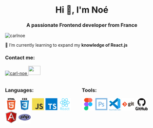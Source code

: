 <h1 align="center">Hi 👋, I'm Noé</h1>
<h3 align="center">A passionate Frontend developer from France</h3>

<p align="left">
  <img src="https://komarev.com/ghpvc/?username=carlnoe&label=Profile%20views&color=0e75b6&style=flat" alt="carlnoe" />
</p>

<p>🌱 I’m currently learning to expand my <strong>knowledge of React.js</strong></p>

<h3>Contact me:</h3>
<p>
  <a href="https://linkedin.com/in/carl-noe" target="_blank" rel="noopener noreferrer">
    <img src="https://raw.githubusercontent.com/rahuldkjain/github-profile-readme-generator/master/src/images/icons/Social/linked-in-alt.svg" alt="carl-noe" height="30" width="40" />
  </a>
  <a href="mailto:noe.carldev@gmail.com" target="_blank" rel="noopener noreferrer">
    <img src="https://user-images.githubusercontent.com/78510016/213812088-00649427-a3b8-4c50-8e19-9e20fe7159ed.png" alt="" height="30" width="40" />
  </a>
</p>

<div style="display: flex; flex-direction: row; justify-content: space-between;">
<div style="width: 50%;">
<h3>Languages:</h3>
<p>
    <img src="https://raw.githubusercontent.com/devicons/devicon/master/icons/html5/html5-original-wordmark.svg" alt="html5" width="40" height="40"/>
    <img src="https://raw.githubusercontent.com/devicons/devicon/master/icons/css3/css3-original-wordmark.svg" alt="css3" width="40" height="40"/>
    <img src="https://raw.githubusercontent.com/devicons/devicon/master/icons/javascript/javascript-original.svg" alt="javascript" width="40" height="40"/>
    <img src="https://raw.githubusercontent.com/devicons/devicon/master/icons/typescript/typescript-original.svg" alt="typescript" width="40" height="40"/>
    <img src="https://raw.githubusercontent.com/devicons/devicon/master/icons/react/react-original-wordmark.svg" alt="react" width="40" height="40"/>
    <img src="https://raw.githubusercontent.com/devicons/devicon/master/icons/angularjs/angularjs-original.svg" alt="angularjs" width="40" height="40"/>
    <img src="https://raw.githubusercontent.com/devicons/devicon/master/icons/php/php-original.svg" alt="php" width="40" height="40"/>
</p>
</div>

<div style="width: 50%;">
<h3>Tools:</h3>
<p>
    <img src="https://raw.githubusercontent.com/devicons/devicon/master/icons/figma/figma-original.svg" alt="figma" width="40" height="40"/>
    <img src="https://raw.githubusercontent.com/devicons/devicon/master/icons/photoshop/photoshop-line.svg" alt="photoshop" width="40" height="40"/>
    <img src="https://raw.githubusercontent.com/devicons/devicon/master/icons/vscode/vscode-original-wordmark.svg" alt="vscode" width="40" height="40"/>
    <img src="https://raw.githubusercontent.com/devicons/devicon/master/icons/git/git-original-wordmark.svg" alt="git" width="40" height="40"/>
    <img src="https://raw.githubusercontent.com/devicons/devicon/master/icons/github/github-original-wordmark.svg" alt="github" width="40" height="40"/>
    
</p>
</div>
</div>
